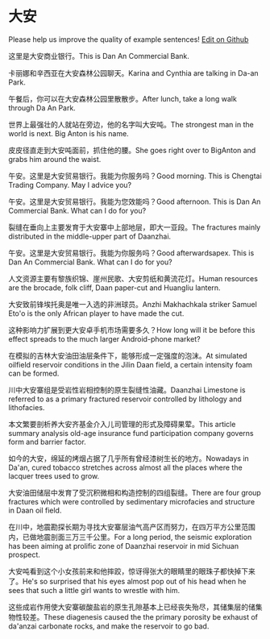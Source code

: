 # 大安

Please help us improve the quality of example sentences! [Edit on Github](https://github.com/jiyushe/jiyu-example-sentence-source/blob/main/chinese/daan.md)

<p><span class="chinese">这里是大安商业银行。</span><span class="english">This is Dan An Commercial Bank.</span></p>

<p><span class="chinese">卡丽娜和辛西亚在大安森林公园聊天。</span><span class="english">Karina and Cynthia are talking in Da-an Park.</span></p>

<p><span class="chinese">午餐后，你可以在大安森林公园里散散步。</span><span class="english">After lunch, take a long walk through Da An Park.</span></p>

<p><span class="chinese">世界上最强壮的人就站在旁边，他的名字叫大安吨。</span><span class="english">The strongest man in the world is next. Big Anton is his name.</span></p>

<p><span class="chinese">皮皮径直走到大安吨面前，抓住他的腰。</span><span class="english">She goes right over to BigAnton and grabs him around the waist.</span></p>

<p><span class="chinese">午安。这里是大安贸易银行。我能为你服务吗？</span><span class="english">Good morning. This is Chengtai Trading Company. May I advice you?</span></p>

<p><span class="chinese">午安。这里是大安贸易银行。我能为您效能吗？</span><span class="english">Good afternoon. This is Dan An Commercial Bank. What can I do for you?</span></p>

<p><span class="chinese">裂缝在垂向上主要发育于大安寨中上部地层，即大一亚段。</span><span class="english">The fractures mainly distributed in the middle-upper part of Daanzhai.</span></p>

<p><span class="chinese">午安。这里是大安贸易银行。我能为你服务吗？</span><span class="english">Good afterwardsapex. This is Dan An Commercial Bank. What can I do for you?</span></p>

<p><span class="chinese">人文资源主要有黎族织锦、崖州民歌、大安剪纸和黄流花灯。</span><span class="english">Human resources are the brocade, folk cliff, Daan paper-cut and Huangliu lantern.</span></p>

<p><span class="chinese">大安致前锋埃托奥是唯一入选的非洲球员。</span><span class="english">Anzhi Makhachkala striker Samuel Eto'o is the only African player to have made the cut.</span></p>

<p><span class="chinese">这种影响力扩展到更大安卓手机市场需要多久？</span><span class="english">How long will it be before this effect spreads to the much larger Android-phone market?</span></p>

<p><span class="chinese">在模拟的吉林大安油田油层条件下，能够形成一定强度的泡沫。</span><span class="english">At simulated oilfield reservoir conditions in the Jilin Daan field, a certain intensity foam can be formed.</span></p>

<p><span class="chinese">川中大安寨组是受岩性岩相控制的原生裂缝性油藏。</span><span class="english">Daanzhai Limestone is referred to as a primary fractured reservoir controlled by lithology and lithofacies.</span></p>

<p><span class="chinese">本文繁要剖析养大安齐基金介入儿司管理的形式及障碍果荤。</span><span class="english">This article summary analysis old-age insurance fund participation company governs form and barrier factor.</span></p>

<p><span class="chinese">如今的大安，绵延的烤烟占据了几乎所有曾经漆树生长的地方。</span><span class="english">Nowadays in Da'an, cured tobacco stretches across almost all the places where the lacquer trees used to grow.</span></p>

<p><span class="chinese">大安油田储层中发育了受沉积微相和构造控制的四组裂缝。</span><span class="english">There are four group fractures which were controlled by sedimentary microfacies and structure in Daan oil field.</span></p>

<p><span class="chinese">在川中，地震勘探长期为寻找大安寨层油气高产区而努力，在四万平方公里范围内，已做地震剖面三万三千公里。</span><span class="english">For a long period, the seismic exploration has been aiming at prolific zone of Daanzhai reservoir in mid Sichuan prospect.</span></p>

<p><span class="chinese">大安吨看到这个小女孩前来和他摔跤，惊讶得张大的眼睛里的眼珠子都快掉下来了。</span><span class="english">He's so surprised that his eyes almost pop out of his head when he sees that such a little girl wants to wrestle with him.</span></p>

<p><span class="chinese">这些成岩作用使大安寨碳酸盐岩的原生孔隙基本上已经丧失殆尽，其储集层的储集物性较差。</span><span class="english">These diagenesis caused the the primary porosity be exhaust of da'anzai carbonate rocks, and make the reservoir to go bad.</span></p>

